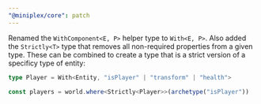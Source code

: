```yaml
---
"@miniplex/core": patch
---
```


Renamed the `WithComponent<E, P>` helper type to `With<E, P>`. Also added the `Strictly<T>` type that removes all non-required properties from a given type. These can be combined to create a type that is a strict version of a specificy type of entity:

```ts
type Player = With<Entity, "isPlayer" | "transform" | "health">

const players = world.where<Strictly<Player>>(archetype("isPlayer"))
```
